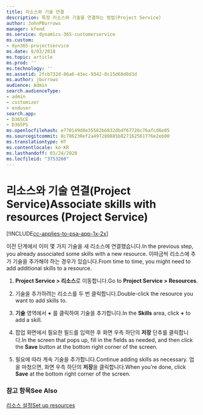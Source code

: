 ```yaml
---
title: 리소스와 기술 연결
description: 특정 리소스와 기술을 연결하는 방법(Project Service)
author: JohnPBurrows
manager: kfend
ms.service: dynamics-365-customerservice
ms.custom:
- dyn365-projectservice
ms.date: 8/03/2018
ms.topic: article
ms.prod: ''
ms.technology: ''
ms.assetid: 2fcb732d-06a6-43ec-9342-8c15d60d0d3d
ms.author: jburrows
audience: Admin
search.audienceType:
- admin
- customizer
- enduser
search.app:
- D365CE
- D365PS
ms.openlocfilehash: e770149d8e35582b6832dbdf67726c76afcd6e05
ms.sourcegitcommit: 8c786230ef2a497280885b827162561776e2eb00
ms.translationtype: HT
ms.contentlocale: ko-KR
ms.lasthandoff: 03/24/2020
ms.locfileid: "3753260"
---
```

# <a name="associate-skills-with-resources-project-service"></a><span data-ttu-id="b0836-103">리소스와 기술 연결(Project Service)</span><span class="sxs-lookup"><span data-stu-id="b0836-103">Associate skills with resources (Project Service)</span></span>

[!INCLUDE[cc-applies-to-psa-app-1x-2x](../includes/cc-applies-to-psa-app-1x-2x.md)]

<span data-ttu-id="b0836-104">이전 단계에서 이미 몇 가지 기술을 새 리소스에 연결했습니다.</span><span class="sxs-lookup"><span data-stu-id="b0836-104">In the previous step, you already associated some skills with  a new resource.</span></span> <span data-ttu-id="b0836-105">이따금씩 리소스에 추가 기술을 추가해야 하는 경우가 있습니다.</span><span class="sxs-lookup"><span data-stu-id="b0836-105">From time to time, you might need to add additional skills to a resource.</span></span>  
  
1.  <span data-ttu-id="b0836-106">**Project Service > 리소스**로 이동합니다.</span><span class="sxs-lookup"><span data-stu-id="b0836-106">Go to **Project Service > Resources**.</span></span>  
  
2.  <span data-ttu-id="b0836-107">기술을 추가하려는 리소스를 두 번 클릭합니다.</span><span class="sxs-lookup"><span data-stu-id="b0836-107">Double-click the resource you want to add skills to.</span></span>  
  
3.  <span data-ttu-id="b0836-108">**기술** 영역에서 **+** 를 클릭하여 기술을 추가합니다.</span><span class="sxs-lookup"><span data-stu-id="b0836-108">In the **Skills** area, click **+** to add a skill.</span></span>  
  
4.  <span data-ttu-id="b0836-109">팝업 화면에서 필요한 필드를 입력한 후 화면 우측 하단의 **저장** 단추를 클릭합니다.</span><span class="sxs-lookup"><span data-stu-id="b0836-109">In the screen that pops up, fill in the fields as needed, and then click the **Save** button at the bottom right corner of the screen.</span></span>  
  
5.  <span data-ttu-id="b0836-110">필요에 따라 계속 기술을 추가합니다.</span><span class="sxs-lookup"><span data-stu-id="b0836-110">Continue adding skills as necessary.</span></span> <span data-ttu-id="b0836-111">업을 마쳤으면, 화면 우측 하단의 **저장**을 클릭합니다.</span><span class="sxs-lookup"><span data-stu-id="b0836-111">When you’re done, click **Save** at the bottom right corner of the screen.</span></span>  
  
### <a name="see-also"></a><span data-ttu-id="b0836-112">참고 항목</span><span class="sxs-lookup"><span data-stu-id="b0836-112">See Also</span></span>  
 [<span data-ttu-id="b0836-113">리소스 설정</span><span class="sxs-lookup"><span data-stu-id="b0836-113">Set up resources</span></span>](../project-service/set-up-resources.md)

